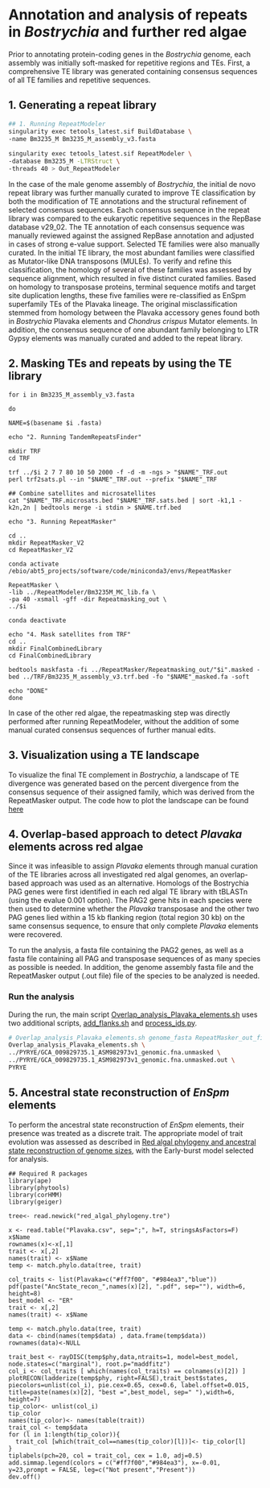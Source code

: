 # Annotation and analysis of repeats in _Bostrychia_ and further red algae

Prior to annotating protein-coding genes in the _Bostrychia_ genome, each assembly was initially soft-masked for repetitive regions and TEs. First, a comprehensive TE library was generated containing consensus sequences of all TE families and repetitive sequences.

## 1. Generating a repeat library 
```bash
## 1. Running RepeatModeler
singularity exec tetools_latest.sif BuildDatabase \
-name Bm3235_M Bm3235_M_assembly_v3.fasta
 
singularity exec tetools_latest.sif RepeatModeler \
-database Bm3235_M -LTRStruct \
-threads 40 > Out_RepeatModeler
```
In the case of the male genome assembly of _Bostrychia_, the initial de novo repeat library was further manually curated to improve TE classification by both the modification of TE annotations and the structural refinement of selected consensus sequences. Each consensus sequence in the repeat library was compared to the eukaryotic repetitive sequences in the RepBase database v29_02. The TE annotation of each consensus sequence was manually reviewed against the assigned RepBase annotation and adjusted in cases of strong e-value support. Selected TE families were also manually curated. In the initial TE library, the most abundant families were classified as Mutator-like DNA transposons (MULEs). To verify and refine this classification, the homology of several of these families was assessed by sequence alignment, which resulted in five distinct curated families. Based on homology to transposase proteins, terminal sequence motifs and target site duplication lengths, these five families were re-classified as EnSpm superfamily TEs of the Plavaka lineage. The original misclassification stemmed from homology between the Plavaka accessory genes found both in _Bostrychia_ Plavaka elements and _Chondrus crispus_ Mutator elements. In addition, the consensus sequence of one abundant family belonging to LTR Gypsy elements was manually curated and added to the repeat library.

## 2. Masking TEs and repeats by using the TE library
```
for i in Bm3235_M_assembly_v3.fasta
 
do
 
NAME=$(basename $i .fasta)
 
echo "2. Running TandemRepeatsFinder"
 
mkdir TRF
cd TRF
 
trf ../$i 2 7 7 80 10 50 2000 -f -d -m -ngs > "$NAME"_TRF.out
perl trf2sats.pl --in "$NAME"_TRF.out --prefix "$NAME"_TRF
 
## Combine satellites and microsatellites
cat "$NAME"_TRF.microsats.bed "$NAME"_TRF.sats.bed | sort -k1,1 -k2n,2n | bedtools merge -i stdin > $NAME.trf.bed
 
echo "3. Running RepeatMasker"

cd .. 
mkdir RepeatMasker_V2
cd RepeatMasker_V2
 
conda activate /ebio/abt5_projects/software/code/miniconda3/envs/RepeatMasker
 
RepeatMasker \
-lib ../RepeatModeler/Bm3235M_MC_lib.fa \
-pa 40 -xsmall -gff -dir Repeatmasking_out \
../$i
 
conda deactivate
 
echo "4. Mask satellites from TRF"
cd ..
mkdir FinalCombinedLibrary
cd FinalCombinedLibrary
 
bedtools maskfasta -fi ../RepeatMasker/Repeatmasking_out/"$i".masked -bed ../TRF/Bm3235_M_assembly_v3.trf.bed -fo "$NAME"_masked.fa -soft
 
echo "DONE"
done
```
In case of the other red algae, the repeatmasking step was directly performed after running RepeatModeler, without the addition of some manual curated consensus sequences of further manual edits.

## 3. Visualization using a TE landscape
To visualize the final TE complement in _Bostrychia_, a landscape of TE divergence was generated based on the percent divergence from the consensus sequence of their assigned family, which was derived from the RepeatMasker output.
The code how to plot the landscape can be found [here](https://github.com/Borg-Lab/Bostrychia_genome/tree/main/scripts/TE_landscape.R)

## 4. Overlap-based approach to detect _Plavaka_ elements across red algae
Since it was infeasible to assign _Plavaka_ elements through manual curation of the TE libraries across all investigated red algal genomes, an overlap-based approach was used as an alternative. Homologs of the Bostrychia PAG genes were first identified in each red algal TE library with tBLASTn (using the evalue 0.001 option). The PAG2 gene hits in each species were then used to determine whether the _Plavaka_ transposase and the other two PAG genes lied within a 15 kb flanking region (total region 30 kb) on the same consensus sequence, to ensure that only complete _Plavaka_ elements were recovered.

To run the analysis, a fasta file containing the PAG2 genes, as well as a fasta file containing all PAG and transposase sequences of as many species as possible is needed. In addition, the genome assembly fasta file and the RepeatMasker output (.out file) file of the species to be analyzed is needed. 
### Run the analysis
During the run, the main script [Overlap_analysis_Plavaka_elements.sh](https://github.com/Borg-Lab/Bostrychia_genome/tree/main/scripts/Overlap_analysis_Plavaka_elements.sh) uses two additional scripts, [add_flanks.sh](https://github.com/Borg-Lab/Bostrychia_genome/tree/main/scripts/add_flanks.sh) and [process_ids.py](https://github.com/Borg-Lab/Bostrychia_genome/tree/main/scripts/process_ids.py). 
```bash
# Overlap_analysis_Plavaka_elements.sh genome_fasta RepeatMasker_out_file 5_letter_abbreviation_of_species_name
Overlap_analysis_Plavaka_elements.sh \
../PYRYE/GCA_009829735.1_ASM982973v1_genomic.fna.unmasked \
../PYRYE/GCA_009829735.1_ASM982973v1_genomic.fna.unmasked.out \
PYRYE
```

## 5. Ancestral state reconstruction of _EnSpm_ elements

To perform the ancestral state reconstruction of _EnSpm_ elements, their presence was treated as a discrete trait. The appropriate model of trait evolution was assessed as described in [Red algal phylogeny and ancestral state reconstruction of genome sizes](https://github.com/Borg-Lab/Bostrychia_genome/blob/main/code/1-Genome_size_expansion.md), with the Early-burst model selected for analysis. 
```
## Required R packages 
library(ape)
library(phytools)
library(corHMM)
library(geiger)

tree<- read.newick("red_algal_phylogeny.tre")

x <- read.table("Plavaka.csv", sep=";", h=T, stringsAsFactors=F)
x$Name
rownames(x)<-x[,1]
trait <- x[,2]
names(trait) <- x$Name
temp <- match.phylo.data(tree, trait)

col_traits <- list(Plavaka=c("#ff7f00", "#984ea3","blue"))
pdf(paste("AncState_recon_",names(x)[2], ".pdf", sep=""), width=6, height=8)
best_model <- "ER"
trait <- x[,2]
names(trait) <- x$Name

temp <- match.phylo.data(tree, trait)
data <- cbind(names(temp$data) , data.frame(temp$data)) 
rownames(data)<-NULL

trait_best <- rayDISC(temp$phy,data,ntraits=1, model=best_model, node.states=c("marginal"), root.p="maddfitz")
col_i <- col_traits [ which(names(col_traits) == colnames(x)[2]) ]
plotRECON(ladderize(temp$phy, right=FALSE),trait_best$states, piecolors=unlist(col_i), pie.cex=0.65, cex=0.6, label.offset=0.015, title=paste(names(x)[2], "best =",best_model, sep=" "),width=6, height=7)
tip_color<- unlist(col_i)
tip_color
names(tip_color)<- names(table(trait))
trait_col <- temp$data
for (l in 1:length(tip_color)){ 
  trait_col [which(trait_col==names(tip_color)[l])]<- tip_color[l]
}
tiplabels(pch=20, col = trait_col, cex = 1.0, adj=0.5)
add.simmap.legend(colors = c("#ff7f00","#984ea3"), x=-0.01, y=23,prompt = FALSE, leg=c("Not present","Present"))
dev.off()
```
